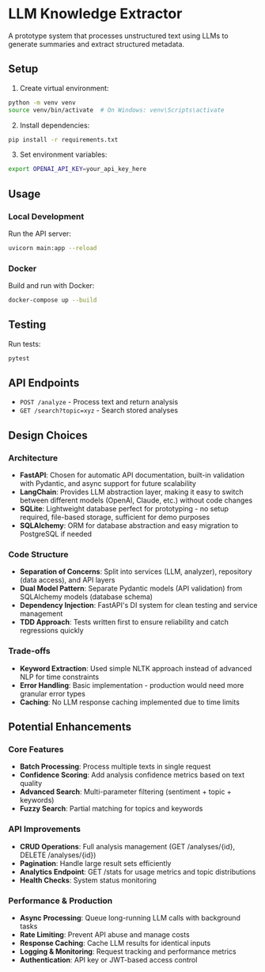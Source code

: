 # LLM Knowledge Extractor

A prototype system that processes unstructured text using LLMs to generate summaries and extract structured metadata.

## Setup

1. Create virtual environment:
```bash
python -m venv venv
source venv/bin/activate  # On Windows: venv\Scripts\activate
```

2. Install dependencies:
```bash
pip install -r requirements.txt
```

3. Set environment variables:
```bash
export OPENAI_API_KEY=your_api_key_here
```

## Usage

### Local Development
Run the API server:
```bash
uvicorn main:app --reload
```

### Docker
Build and run with Docker:
```bash
docker-compose up --build
```

## Testing

Run tests:
```bash
pytest
```

## API Endpoints

- `POST /analyze` - Process text and return analysis
- `GET /search?topic=xyz` - Search stored analyses

## Design Choices

### Architecture
- **FastAPI**: Chosen for automatic API documentation, built-in validation with Pydantic, and async support for future scalability
- **LangChain**: Provides LLM abstraction layer, making it easy to switch between different models (OpenAI, Claude, etc.) without code changes
- **SQLite**: Lightweight database perfect for prototyping - no setup required, file-based storage, sufficient for demo purposes
- **SQLAlchemy**: ORM for database abstraction and easy migration to PostgreSQL if needed

### Code Structure
- **Separation of Concerns**: Split into services (LLM, analyzer), repository (data access), and API layers
- **Dual Model Pattern**: Separate Pydantic models (API validation) from SQLAlchemy models (database schema)
- **Dependency Injection**: FastAPI's DI system for clean testing and service management
- **TDD Approach**: Tests written first to ensure reliability and catch regressions quickly

### Trade-offs
- **Keyword Extraction**: Used simple NLTK approach instead of advanced NLP for time constraints
- **Error Handling**: Basic implementation - production would need more granular error types
- **Caching**: No LLM response caching implemented due to time limits

## Potential Enhancements

### Core Features
- **Batch Processing**: Process multiple texts in single request
- **Confidence Scoring**: Add analysis confidence metrics based on text quality
- **Advanced Search**: Multi-parameter filtering (sentiment + topic + keywords)
- **Fuzzy Search**: Partial matching for topics and keywords

### API Improvements
- **CRUD Operations**: Full analysis management (GET /analyses/{id}, DELETE /analyses/{id})
- **Pagination**: Handle large result sets efficiently
- **Analytics Endpoint**: GET /stats for usage metrics and topic distributions
- **Health Checks**: System status monitoring

### Performance & Production
- **Async Processing**: Queue long-running LLM calls with background tasks
- **Rate Limiting**: Prevent API abuse and manage costs
- **Response Caching**: Cache LLM results for identical inputs
- **Logging & Monitoring**: Request tracking and performance metrics
- **Authentication**: API key or JWT-based access control
